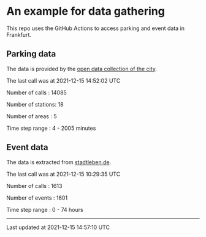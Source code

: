 # An example for data gathering

This repo uses the GitHub Actions to access parking and event data in Frankfurt.

## Parking data
The data is provided by the [open data collection of the city](https://www.offenedaten.frankfurt.de/).

The last call was at 2021-12-15 14:52:02 UTC

Number of calls   : 14085

Number of stations:    18

Number of areas   :     5

Time step range   :     4 -  2005 minutes


## Event data
The data is extracted from [stadtleben.de](https://stadtleben.de/frankfurt/).

The last call was at 2021-12-15 10:29:35 UTC

Number of calls   : 1613

Number of events  : 1601

Time step range   :    0 -   74 hours


----

Last updated at 2021-12-15 14:57:10 UTC
